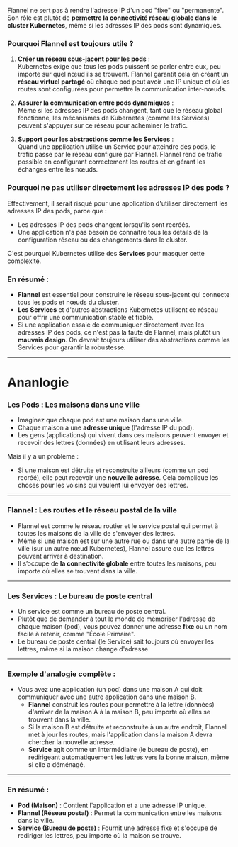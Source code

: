 Flannel ne sert pas à rendre l'adresse IP d'un pod "fixe" ou "permanente". Son rôle est plutôt de **permettre la connectivité réseau globale dans le cluster Kubernetes**, même si les adresses IP des pods sont dynamiques.  

### Pourquoi Flannel est toujours utile ?
1. **Créer un réseau sous-jacent pour les pods** :  
   Kubernetes exige que tous les pods puissent se parler entre eux, peu importe sur quel nœud ils se trouvent. Flannel garantit cela en créant un **réseau virtuel partagé** où chaque pod peut avoir une IP unique et où les routes sont configurées pour permettre la communication inter-nœuds.

2. **Assurer la communication entre pods dynamiques** :  
   Même si les adresses IP des pods changent, tant que le réseau global fonctionne, les mécanismes de Kubernetes (comme les Services) peuvent s'appuyer sur ce réseau pour acheminer le trafic.

3. **Support pour les abstractions comme les Services** :  
   Quand une application utilise un Service pour atteindre des pods, le trafic passe par le réseau configuré par Flannel. Flannel rend ce trafic possible en configurant correctement les routes et en gérant les échanges entre les nœuds.

### Pourquoi ne pas utiliser directement les adresses IP des pods ?
Effectivement, il serait risqué pour une application d'utiliser directement les adresses IP des pods, parce que :  
- Les adresses IP des pods changent lorsqu'ils sont recréés.  
- Une application n'a pas besoin de connaître tous les détails de la configuration réseau ou des changements dans le cluster.  

C'est pourquoi Kubernetes utilise des **Services** pour masquer cette complexité.

### En résumé :
- **Flannel** est essentiel pour construire le réseau sous-jacent qui connecte tous les pods et nœuds du cluster.  
- **Les Services** et d'autres abstractions Kubernetes utilisent ce réseau pour offrir une communication stable et fiable.  
- Si une application essaie de communiquer directement avec les adresses IP des pods, ce n'est pas la faute de Flannel, mais plutôt un **mauvais design**. On devrait toujours utiliser des abstractions comme les Services pour garantir la robustesse.

---
# **Ananlogie**

### **Les Pods : Les maisons dans une ville**
- Imaginez que chaque pod est une maison dans une ville.  
- Chaque maison a une **adresse unique** (l'adresse IP du pod).  
- Les gens (applications) qui vivent dans ces maisons peuvent envoyer et recevoir des lettres (données) en utilisant leurs adresses.

Mais il y a un problème :  
- Si une maison est détruite et reconstruite ailleurs (comme un pod recréé), elle peut recevoir une **nouvelle adresse**. Cela complique les choses pour les voisins qui veulent lui envoyer des lettres.

---

### **Flannel : Les routes et le réseau postal de la ville**
- Flannel est comme le réseau routier et le service postal qui permet à toutes les maisons de la ville de s'envoyer des lettres.  
- Même si une maison est sur une autre rue ou dans une autre partie de la ville (sur un autre nœud Kubernetes), Flannel assure que les lettres peuvent arriver à destination.  
- Il s’occupe de **la connectivité globale** entre toutes les maisons, peu importe où elles se trouvent dans la ville.

---

### **Les Services : Le bureau de poste central**
- Un service est comme un bureau de poste central.  
- Plutôt que de demander à tout le monde de mémoriser l'adresse de chaque maison (pod), vous pouvez donner une adresse **fixe** ou un nom facile à retenir, comme "École Primaire".  
- Le bureau de poste central (le Service) sait toujours où envoyer les lettres, même si la maison change d'adresse.

---

### Exemple d'analogie complète :
- Vous avez une application (un pod) dans une maison A qui doit communiquer avec une autre application dans une maison B.
  - **Flannel** construit les routes pour permettre à la lettre (données) d'arriver de la maison A à la maison B, peu importe où elles se trouvent dans la ville.  
  - Si la maison B est détruite et reconstruite à un autre endroit, Flannel met à jour les routes, mais l'application dans la maison A devra chercher la nouvelle adresse.  
  - **Service** agit comme un intermédiaire (le bureau de poste), en redirigeant automatiquement les lettres vers la bonne maison, même si elle a déménagé.

---

### En résumé :
- **Pod (Maison)** : Contient l'application et a une adresse IP unique.  
- **Flannel (Réseau postal)** : Permet la communication entre les maisons dans la ville.  
- **Service (Bureau de poste)** : Fournit une adresse fixe et s'occupe de rediriger les lettres, peu importe où la maison se trouve.